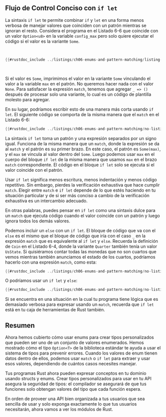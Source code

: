 ## Flujo de Control Conciso con `if let`

La sintaxis `if let` te permite combinar `if` y `let` en una forma menos
verbosa de manejar valores que coinciden con un patrón mientras se ignoran el
resto. Considera el programa en el Listado 6-6 que coincide con un valor
`Option<u8>` en la variable `config_max` pero solo quiere ejecutar el código si
el valor es la variante `Some`.

<Listing number="6-6" caption="Un `match` que solo se preocupa por ejecutar código cuando el valor es `Some`">

```rust
{{#rustdoc_include ../listings/ch06-enums-and-pattern-matching/listing-06-06/src/main.rs:here}}
```

</Listing>


Si el valor es `Some`, imprimimos el valor en la variante `Some` vinculando el
valor a la variable `max` en el patrón. No queremos hacer nada con el valor
`None`. Para satisfacer la expresión `match`, tenemos que agregar `_ => ()`
después de procesar solo una variante, lo cual es un código de plantilla
molesto para agregar.

En su lugar, podríamos escribir esto de una manera más corta usando `if let`.
El siguiente código se comporta de la misma manera que el `match` en el Listado
6-6:

```rust
{{#rustdoc_include ../listings/ch06-enums-and-pattern-matching/no-listing-12-if-let/src/main.rs:here}}
```

La sintaxis `if let` toma un patrón y una expresión separados por un signo
igual. Funciona de la misma manera que un `match`, donde la expresión se da al
`match` y el patrón es su primer brazo. En este caso, el patrón es `Some(max)`,
y el `max` se vincula al valor dentro del `Some`. Luego podemos usar `max` en
el cuerpo del bloque `if let` de la misma manera que usamos `max` en el brazo
`match` correspondiente. El código en el bloque `if let` solo se ejecuta si el
valor coincide con el patrón.

Usar `if let` significa menos escritura, menos indentación y menos código 
repetitivo. Sin embargo, pierdes la verificación exhaustiva que hace cumplir
`match`. Elegir entre `match` e `if let` depende de lo que estés haciendo en tu
situación particular y de si ser más conciso a cambio de la verificación 
exhaustiva es un intercambio adecuado.

En otras palabras, puedes pensar en `if let` como una sintaxis dulce para un
`match` que ejecuta código cuando el valor coincide con un patrón y luego
ignora todos los demás valores.

Podemos incluir un `else` con un `if let`. El bloque de código que va con el
`else` es el mismo que el bloque de código que iría con el caso `_` en la
expresión `match` que es equivalente al `if let` y `else`. Recuerda la
definición de `Coin` en el Listado 6-4, donde la variante `Quarter` también
tenía un valor `UsState`. Si quisiéramos contar todas las monedas que no son
cuartos que vemos mientras también anunciamos el estado de los cuartos, 
podríamos hacerlo con una expresión `match`, como esta:

```rust
{{#rustdoc_include ../listings/ch06-enums-and-pattern-matching/no-listing-13-count-and-announce-match/src/main.rs:here}}
```

O podríamos usar un `if let` y `else`:

```rust
{{#rustdoc_include ../listings/ch06-enums-and-pattern-matching/no-listing-14-count-and-announce-if-let-else/src/main.rs:here}}
```

Si se encuentra en una situación en la cual tu programa tiene lógica que es
demasiado verbosa para expresar usando un `match`, recuerda que `if let` está
en tu caja de herramientas de Rust también.

## Resumen

Ahora hemos cubierto cómo usar enums para crear tipos personalizados que pueden
ser uno de un conjunto de valores enumerados. Hemos mostrado cómo el tipo
`Option<T>` de la biblioteca estándar te ayuda a usar el sistema de tipos para
prevenir errores. Cuando los valores de enum tienen datos dentro de ellos,
podemos usar `match` o `if let` para extraer y usar esos valores, dependiendo de
cuántos casos necesites manejar.

Tus programas Rust ahora pueden expresar conceptos en tu dominio usando
structs y enums. Crear tipos personalizados para usar en tu API
asegura la seguridad de tipos: el compilador se asegurará de que tus funciones
solo obtengan valores del tipo que cada función espera.

En orden de proveer una API bien organizada a tus usuarios que sea
sencilla de usar y solo exponga exactamente lo que tus usuarios necesitarán,
ahora vamos a ver los módulos de Rust.
